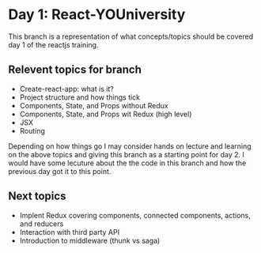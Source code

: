 # Day 1: React-YOUniversity

This branch is a representation of what concepts/topics should be covered day 1 of the reactjs training.

## Relevent topics for branch
* Create-react-app: what is it? 
* Project structure and how things tick
* Components, State, and Props without Redux
* Components, State, and Props wit Redux (high level)
* JSX
* Routing

Depending on how things go I may consider hands on lecture and learning on the above topics and giving this branch as a starting point for day 2. I would have some lecuture about the the code in this branch and how the previous day got it to this point. 

## Next topics
* Implent Redux covering components, connected components, actions, and reducers
* Interaction with third party API
* Introduction to middleware (thunk vs saga)